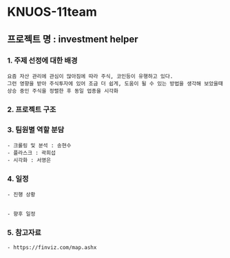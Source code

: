 # KNUOS-11team
## 프로젝트 명 : investment helper

### 1. 주제 선정에 대한 배경
    요즘 자산 관리에 관심이 많아짐에 따라 주식, 코인등이 유행하고 있다.
    그런 영향을 받아 주식투자에 있어 조금 더 쉽게, 도움이 될 수 있는 방법을 생각해 보았을때
    상승 중인 주식을 정렬한 후 동일 업종을 시각화

### 2. 프로젝트 구조


### 3. 팀원별 역할 분담
    - 크롤링 및 분석 : 송현수
    - 플라스크 : 곽희섭
    - 시각화 : 서영은

### 4. 일정
    - 진행 상황
    
    
    - 향후 일정



### 5. 참고자료
    - https://finviz.com/map.ashx
